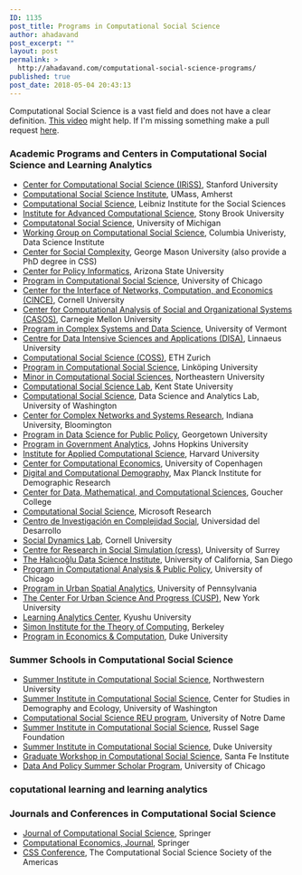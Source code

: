 ```yaml
---
ID: 1135
post_title: Programs in Computational Social Science
author: ahadavand
post_excerpt: ""
layout: post
permalink: >
  http://ahadavand.com/computational-social-science-programs/
published: true
post_date: 2018-05-04 20:43:13
---
```

Computational Social Science is a vast field and does not have a clear definition. [This video][1] might help. If I'm missing something make a pull request [here][2]. 
### Academic Programs and Centers in Computational Social Science and Learning Analytics

*   [Center for Computational Social Science (IRiSS)][3], Stanford University
*   [Computational Social Science Institute][4], UMass, Amherst
*   [Computational Social Science][5], Leibniz Institute for the Social Sciences
*   [Institute for Advanced Computational Science][6], Stony Brook University
*   [Computatonal Social Science][7], University of Michigan
*   [Working Group on Computational Social Science][8], Columbia Univeristy, Data Science Institute
*   [Center for Social Complexity][9], George Mason University (also provide a PhD degree in CSS)
*   [Center for Policy Informatics][10], Arizona State University
*   [Program in Computational Social Science][11], University of Chicago
*   [Center for the Interface of Networks, Computation, and Economics (CINCE)][12], Cornell University
*   [Center for Computational Analysis of Social and Organizational Systems (CASOS)][13], Carnegie Mellon University
*   [Program in Complex Systems and Data Science][14], University of Vermont
*   [Centre for Data Intensive Sciences and Applications (DISA)][15], Linnaeus University
*   [Computational Social Science (COSS)][16], ETH Zurich
*   [Program in Computational Social Science][17], Linköping University
*   [Minor in Computational Social Sciences][18], Northeastern University
*   [Computational Social Science Lab][19], Kent State University
*   [Computational Social Science][20], Data Science and Analytics Lab, University of Washington
*   [Center for Complex Networks and Systems Research][21], Indiana University, Bloomington
*   [Program in Data Science for Public Policy][22], Georgetown University
*   [Program in Government Analytics][23], Johns Hopkins University
*   [Institute for Applied Computational Science][24], Harvard University
*   [Center for Computational Economics][25], University of Copenhagen
*   [Digital and Computational Demography][26], Max Planck Institute for Demographic Research
*   [Center for Data, Mathematical, and Computational Sciences][38], Goucher College
*   [Computational Social Science][27], Microsoft Research
*   [Centro de Investigación en Complejidad Social][39], Universidad del Desarrollo
*   [Social Dynamics Lab][40], Cornell University
*   [Centre for Research in Social Simulation (cress)][41], University of Surrey
*   [The Halıcıoğlu Data Science Institute][42], University of California, San Diego
*   [Program in Computational Analysis & Public Policy][43], University of Chicago
*   [Program in Urban Spatial Analytics][44], University of Pennsylvania
*   [The Center For Urban Science And Progress (CUSP)][45], New York University
*   [Learning Analytics Center][46], Kyushu University
*   [Simon Institute for the Theory of Computing][47], Berkeley
*   [Program in Economics & Computation][48], Duke University


### Summer Schools in Computational Social Science

*   [Summer Institute in Computational Social Science][28], Northwestern University
*   [Summer Institute in Computational Social Science][29], Center for Studies in Demography and Ecology, University of Washington
*   [Computational Social Science REU program][30], University of Notre Dame
*   [Summer Institute in Computational Social Science][31], Russel Sage Foundation
*   [Summer Institute in Computational Social Science][32], Duke University
*   [Graduate Workshop in Computational Social Science][33], Santa Fe Institute
*   [Data And Policy Summer Scholar Program][34], University of Chicago

### coputational learning and learning analytics

### Journals and Conferences in Computational Social Science

*   [Journal of Computational Social Science][35], Springer
*   [Computational Economics, Journal][36], Springer
*   [CSS Conference][37], The Computational Social Science Society of the Americas

 [1]: https://www.youtube.com/watch?v=kyZkptxlSA8
 [2]: https://github.com/ahdvnd/wordpress-website-content/blob/master/_posts/2018-05-04-computational-social-science-programs.md
 [3]: https://iriss.stanford.edu/css
 [4]: http://www.cssi.umass.edu/
 [5]: https://www.gesis.org/en/institute/departments/computational-social-science/
 [6]: https://www.iacs.stonybrook.edu/pages/center-for-computational-social-science-ccss
 [7]: https://sites.lsa.umich.edu/css/
 [8]: http://datascience.columbia.edu/computational-social-science
 [9]: https://socialcomplexity.gmu.edu/
 [10]: https://policyinformatics.asu.edu/content/computational-social-science-society-americas
 [11]: https://macss.uchicago.edu/
 [12]: https://www.cis.cornell.edu/about/institutes-initiatives
 [13]: http://www.casos.cs.cmu.edu/
 [14]: http://www.uvm.edu/~cmplxsys/teaching-learning/ms-in-complex-systems-and-data-science/
 [15]: https://lnu.se/en/research/searchresearch/computational-social-sciences/
 [16]: http://www.coss.ethz.ch/
 [17]: https://liu.se/en/news-item/computational-social-science-nytt-masterprogram
 [18]: https://www.northeastern.edu/cssh/socant/undergraduate/computational-social-sciences-minor/
 [19]: https://www.kent.edu/geography/computational-social-science-lab
 [20]: https://datalab.ischool.uw.edu/projects/computational-social-science
 [21]: http://cnets.indiana.edu/blog/tag/computational-social-science/
 [22]: https://mccourt.georgetown.edu/master-in-data-science-for-public-policy
 [23]: http://advanced.jhu.edu/academics/graduate-degree-programs/government-analytics/
 [24]: https://iacs.seas.harvard.edu/academic-programs
 [25]: http://www.econ.ku.dk/cce/
 [26]: https://www.demogr.mpg.de/en/laboratories/digital_and_computational_demography_5555/default.htm
 [27]: https://www.microsoft.com/en-us/research/group/computational-social-science/
 [28]: https://ord.northwestern.edu/events/2018/summer-institute-computational-social-science-chicago
 [29]: https://csde.washington.edu/news-events/call-for-applications-summer-institute-in-computational-social-science/
 [30]: https://crc.nd.edu/index.php/research/reu-at-the-crc/computational-social-science-reu
 [31]: https://www.russellsage.org/summer-institute-computational-social-science-june-17-30-2018
 [32]: http://www.decisionsciencenews.com/2018/01/22/summer-institute-computational-social-science/
 [33]: https://www.santafe.edu/engage/learn/schools/graduate-workshop-computational-social-science-mod
 [34]: https://harris.uchicago.edu/academics/programs-degrees/summer-scholars-program
 [35]: https://www.springer.com/social+sciences/journal/42001?detailsPage=editorialBoard
 [36]: https://link.springer.com/journal/10614
 [37]: https://computationalsocialscience.org/conferences/css2017-final/
 [38]: https://www.goucher.edu/learn/academic-centers/data-mathematical-and-computational-sciences/
 [39]: http://cics.udd.cl/
 [40]: http://sdl.soc.cornell.edu/
 [41]: http://cress.soc.surrey.ac.uk/web/home
 [42]: https://datascience.ucsd.edu/
 [43]: https://capp.uchicago.edu/
 [44]: http://penniur.upenn.edu/instruction/graduate
 [45]: http://cusp.nyu.edu/
 [46]: http://lac.kyushu-u.ac.jp/e/
 [47]: https://simons.berkeley.edu/programs/economics2015
 [48]: https://econ.duke.edu/masters-programs/degree-programs/msec